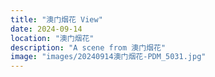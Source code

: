 ```yaml
---
title: "澳门烟花 View"
date: 2024-09-14
location: "澳门烟花"
description: "A scene from 澳门烟花"
image: "images/20240914澳门烟花-PDM_5031.jpg"
---
```

